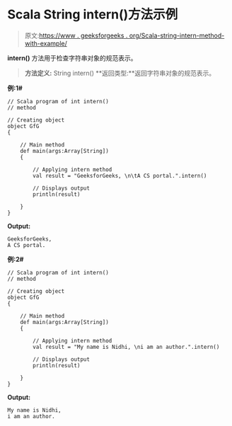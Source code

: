 # Scala String intern()方法示例

> 原文:[https://www . geeksforgeeks . org/Scala-string-intern-method-with-example/](https://www.geeksforgeeks.org/scala-string-intern-method-with-example/)

**intern()** 方法用于检查字符串对象的规范表示。

> **方法定义:** String intern()
> **返回类型:**返回字符串对象的规范表示。

**例:1#**

```
// Scala program of int intern()
// method

// Creating object
object GfG
{ 

    // Main method
    def main(args:Array[String])
    {

        // Applying intern method
        val result = "GeeksforGeeks, \n\tA CS portal.".intern()

        // Displays output
        println(result)

    }
} 
```

**Output:**

```
GeeksforGeeks,
A CS portal.

```

**例:2#**

```
// Scala program of int intern()
// method

// Creating object
object GfG
{ 

    // Main method
    def main(args:Array[String])
    {

        // Applying intern method
        val result = "My name is Nidhi, \ni am an author.".intern()

        // Displays output
        println(result)

    }
} 
```

**Output:**

```
My name is Nidhi,
i am an author.

```